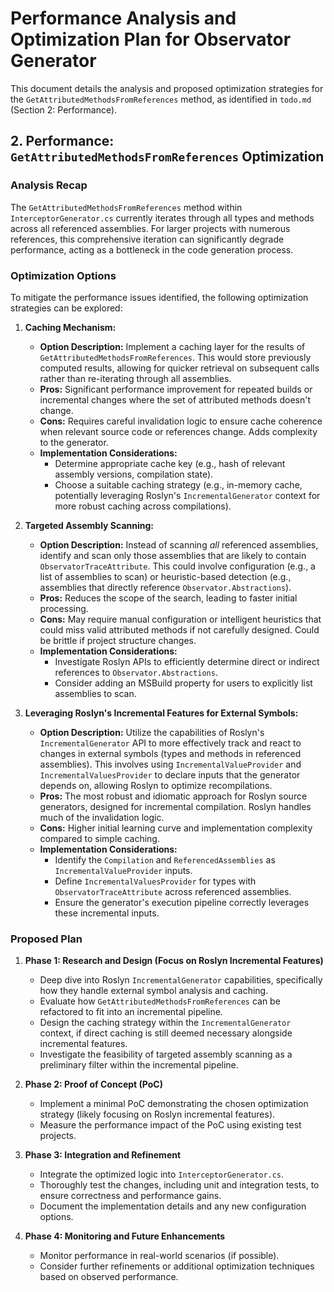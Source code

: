 # Performance Analysis and Optimization Plan for Observator Generator

This document details the analysis and proposed optimization strategies for the `GetAttributedMethodsFromReferences` method, as identified in `todo.md` (Section 2: Performance).

## 2. Performance: `GetAttributedMethodsFromReferences` Optimization

### Analysis Recap
The `GetAttributedMethodsFromReferences` method within `InterceptorGenerator.cs` currently iterates through all types and methods across all referenced assemblies. For larger projects with numerous references, this comprehensive iteration can significantly degrade performance, acting as a bottleneck in the code generation process.

### Optimization Options

To mitigate the performance issues identified, the following optimization strategies can be explored:

1.  **Caching Mechanism:**
    *   **Option Description:** Implement a caching layer for the results of `GetAttributedMethodsFromReferences`. This would store previously computed results, allowing for quicker retrieval on subsequent calls rather than re-iterating through all assemblies.
    *   **Pros:** Significant performance improvement for repeated builds or incremental changes where the set of attributed methods doesn't change.
    *   **Cons:** Requires careful invalidation logic to ensure cache coherence when relevant source code or references change. Adds complexity to the generator.
    *   **Implementation Considerations:**
        *   Determine appropriate cache key (e.g., hash of relevant assembly versions, compilation state).
        *   Choose a suitable caching strategy (e.g., in-memory cache, potentially leveraging Roslyn's `IncrementalGenerator` context for more robust caching across compilations).

2.  **Targeted Assembly Scanning:**
    *   **Option Description:** Instead of scanning *all* referenced assemblies, identify and scan only those assemblies that are likely to contain `ObservatorTraceAttribute`. This could involve configuration (e.g., a list of assemblies to scan) or heuristic-based detection (e.g., assemblies that directly reference `Observator.Abstractions`).
    *   **Pros:** Reduces the scope of the search, leading to faster initial processing.
    *   **Cons:** May require manual configuration or intelligent heuristics that could miss valid attributed methods if not carefully designed. Could be brittle if project structure changes.
    *   **Implementation Considerations:**
        *   Investigate Roslyn APIs to efficiently determine direct or indirect references to `Observator.Abstractions`.
        *   Consider adding an MSBuild property for users to explicitly list assemblies to scan.

3.  **Leveraging Roslyn's Incremental Features for External Symbols:**
    *   **Option Description:** Utilize the capabilities of Roslyn's `IncrementalGenerator` API to more effectively track and react to changes in external symbols (types and methods in referenced assemblies). This involves using `IncrementalValueProvider` and `IncrementalValuesProvider` to declare inputs that the generator depends on, allowing Roslyn to optimize recompilations.
    *   **Pros:** The most robust and idiomatic approach for Roslyn source generators, designed for incremental compilation. Roslyn handles much of the invalidation logic.
    *   **Cons:** Higher initial learning curve and implementation complexity compared to simple caching.
    *   **Implementation Considerations:**
        *   Identify the `Compilation` and `ReferencedAssemblies` as `IncrementalValueProvider` inputs.
        *   Define `IncrementalValuesProvider` for types with `ObservatorTraceAttribute` across referenced assemblies.
        *   Ensure the generator's execution pipeline correctly leverages these incremental inputs.

### Proposed Plan

1.  **Phase 1: Research and Design (Focus on Roslyn Incremental Features)**
    *   Deep dive into Roslyn `IncrementalGenerator` capabilities, specifically how they handle external symbol analysis and caching.
    *   Evaluate how `GetAttributedMethodsFromReferences` can be refactored to fit into an incremental pipeline.
    *   Design the caching strategy within the `IncrementalGenerator` context, if direct caching is still deemed necessary alongside incremental features.
    *   Investigate the feasibility of targeted assembly scanning as a preliminary filter within the incremental pipeline.

2.  **Phase 2: Proof of Concept (PoC)**
    *   Implement a minimal PoC demonstrating the chosen optimization strategy (likely focusing on Roslyn incremental features).
    *   Measure the performance impact of the PoC using existing test projects.

3.  **Phase 3: Integration and Refinement**
    *   Integrate the optimized logic into `InterceptorGenerator.cs`.
    *   Thoroughly test the changes, including unit and integration tests, to ensure correctness and performance gains.
    *   Document the implementation details and any new configuration options.

4.  **Phase 4: Monitoring and Future Enhancements**
    *   Monitor performance in real-world scenarios (if possible).
    *   Consider further refinements or additional optimization techniques based on observed performance.
